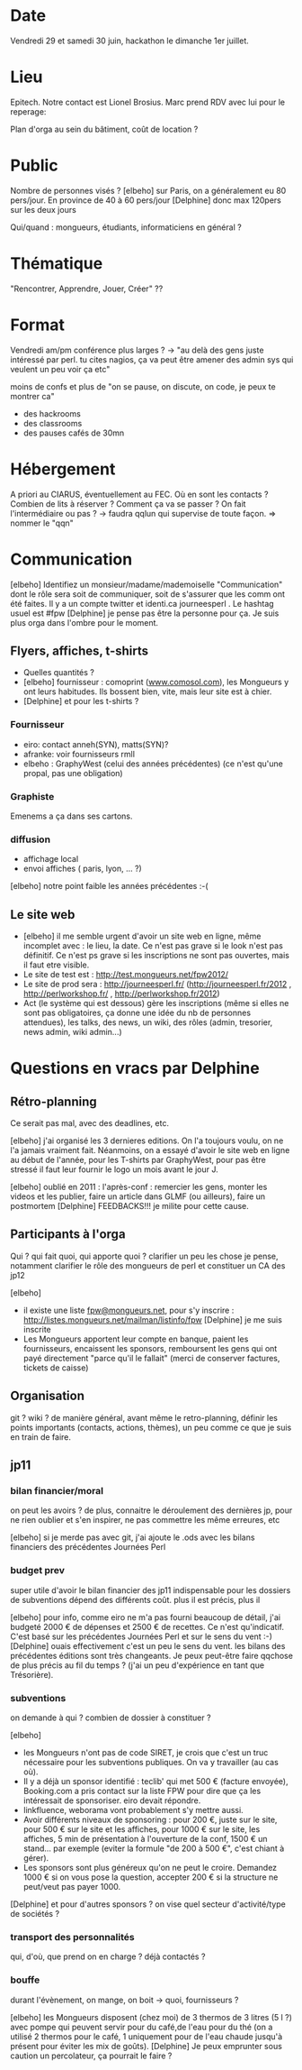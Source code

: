# Date

Vendredi 29 et samedi 30 juin, hackathon le dimanche 1er juillet.

# Lieu

Epitech.
Notre contact est Lionel Brosius.
Marc prend RDV avec lui pour le reperage:

Plan d'orga au sein du bâtiment, coût de location ?

# Public

Nombre de personnes visés ? [elbeho] sur Paris, on a généralement eu 80 pers/jour. En province de 40 à 60 pers/jour
[Delphine] donc max 120pers sur les deux jours

Qui/quand : mongueurs, étudiants, informaticiens en général ? 


# Thématique

"Rencontrer, Apprendre, Jouer, Créer" ??


# Format

Vendredi am/pm conférence plus larges ?
-> "au delà des gens juste intéressé par perl. tu cites nagios, ça va peut être amener
des admin sys qui veulent un peu voir ça etc"

moins de confs et plus de "on se pause, on discute, on code, je peux te montrer ca" 
- des hackrooms 
- des classrooms 
- des pauses cafés de 30mn 

# Hébergement

A priori au CIARUS, éventuellement au FEC.
Où en sont les contacts ?
Combien de lits à réserver ?
Comment ça va se passer ? On fait l'intermédiaire ou pas ? -> faudra qqlun qui supervise de toute façon. => nommer le "qqn" 

# Communication

[elbeho] Identifiez un monsieur/madame/mademoiselle "Communication" dont le rôle sera soit de communiquer, soit de s'assurer que les comm ont été faites. Il y a un compte twitter et identi.ca journeesperl . Le hashtag usuel est #fpw 
[Delphine] je pense pas être la personne pour ça. Je suis plus orga dans l'ombre pour le moment.


## Flyers, affiches, t-shirts

 * Quelles quantités ?
 * [elbeho] fournisseur : comoprint (www.comosol.com), les Mongueurs y ont leurs habitudes. Ils bossent bien, vite, mais leur site est à chier.
 * [Delphine] et pour les t-shirts ?

### Fournisseur

 * eiro: contact anneh(SYN), matts(SYN)?
 * afranke: voir fournisseurs rmll
 * elbeho : GraphyWest (celui des années précédentes) (ce n'est qu'une propal, pas une obligation)

### Graphiste

Emenems a ça dans ses cartons.

### diffusion

 * affichage local
 * envoi affiches ( paris, lyon, ... ?) 

[elbeho] notre point faible les années précédentes :-(

## Le site web

 * [elbeho] il me semble urgent d'avoir un site web en ligne, même incomplet avec : le lieu, la date. Ce n'est pas grave si le look n'est pas définitif. Ce n'est ps grave si les inscriptions ne sont pas ouvertes, mais il faut etre visible.
 * Le site de test est : http://test.mongueurs.net/fpw2012/
 * Le site de prod sera : http://journeesperl.fr/ (http://journeesperl.fr/2012 , http://perlworkshop.fr/ , http://perlworkshop.fr/2012)
 * Act (le système qui est dessous) gère les inscriptions (même si elles ne sont pas obligatoires, ça donne une idée du nb de personnes attendues), les talks, des news, un wiki, des rôles (admin, tresorier, news admin, wiki admin...)



# Questions en vracs par Delphine 

## Rétro-planning

Ce serait pas mal, avec des deadlines, etc.

[elbeho] j'ai organisé les 3 dernieres editions. On l'a toujours voulu, on ne l'a jamais vraiment fait. Néanmoins, on a essayé d'avoir le site web en ligne au début de l'année, pour les T-shirts par GraphyWest, pour pas être stressé il faut leur fournir le logo un mois avant le jour J.

[elbeho] oublié en 2011 : l'après-conf : remercier les gens, monter les videos et les publier, faire un article dans GLMF (ou ailleurs), faire un postmortem [Delphine] FEEDBACKS!!! je milite pour cette cause. 

## Participants à l'orga

Qui ? qui fait quoi, qui apporte quoi ? clarifier un peu les chose je pense,
notamment clarifier le rôle des mongueurs de perl et constituer un CA des jp12

[elbeho] 
 * il existe une liste fpw@mongueurs.net, pour s'y inscrire : http://listes.mongueurs.net/mailman/listinfo/fpw [Delphine] je me suis inscrite
 * Les Mongueurs apportent leur compte en banque, paient les fournisseurs, encaissent les sponsors, remboursent les gens qui ont payé directement "parce qu'il le fallait" (merci de conserver factures, tickets de caisse)


## Organisation

git ? wiki ? de manière général, avant même le retro-planning, définir les points importants 
(contacts, actions, thèmes), un peu comme ce que je suis en train de faire.

## jp11

### bilan financier/moral

on peut les avoirs ?
de plus, connaitre le déroulement des dernières jp, pour ne rien oublier 
et s'en inspirer, ne pas commettre les même erreures, etc

[elbeho] si je merde pas avec git, j'ai ajoute le .ods avec les bilans financiers des précédentes Journées Perl


### budget prev

super utile d'avoir le bilan financier des jp11
indispensable pour les dossiers de subventions
dépend des différents coût. plus il est précis, plus il

[elbeho] pour info, comme eiro ne m'a pas fourni beaucoup de détail, j'ai budgeté 2000 € de dépenses et 2500 € de recettes. Ce n'est qu'indicatif. C'est basé sur les précédentes Journées Perl et sur le sens du vent :-)
[Delphine] ouais effectivement c'est un peu le sens du vent. les bilans des précédentes éditions sont très changeants.
Je peux peut-être faire qqchose de plus précis au fil du temps ? (j'ai un peu d'expérience en tant que Trésorière).

### subventions

on demande à qui ? combien de dossier à constituer ?

[elbeho] 
 * les Mongueurs n'ont pas de code SIRET, je crois que c'est un truc nécessaire pour les subventions publiques. On va y travailler (au cas où).
 * Il y a déjà un sponsor identifié : teclib' qui met 500 € (facture envoyée), Booking.com a pris contact sur la liste FPW pour dire que ça les intéressait de sponsoriser. eiro devait répondre.
 * linkfluence, weborama vont probablement s'y mettre aussi.
 * Avoir différents niveaux de sponsoring : pour 200 €, juste sur le site, pour 500 € sur le site et les affiches, pour 1000 € sur le site, les affiches, 5 min de présentation à l'ouverture de la conf, 1500 € un stand... par exemple (eviter la formule "de 200 à 500 €", c'est chiant à gérer).
 * Les sponsors sont plus généreux qu'on ne peut le croire. Demandez 1000 € si on vous pose la question, accepter 200 € si la structure ne peut/veut pas payer 1000.

[Delphine] et pour d'autres sponsors ? on vise quel secteur d'activité/type de sociétés ?


### transport des personnalités

qui, d'où, que prend on en charge ? déjà contactés ?

### bouffe

durant l'évènement, on mange, on boit -> quoi, fournisseurs ?

[elbeho] les Mongueurs disposent (chez moi) de 3 thermos de 3 litres (5 l ?) avec pompe qui peuvent servir pour du café,de l'eau pour du thé (on a utilisé 2 thermos pour le café, 1 uniquement pour de l'eau chaude jusqu'à présent pour éviter les mix de goûts).
[Delphine] Je peux emprunter sous caution un percolateur, ça pourrait le faire ?

